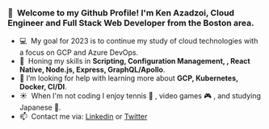 ### 👋  &nbsp;Welcome to my Github Profile! I'm Ken Azadzoi, Cloud Engineer and Full Stack Web Developer from the Boston area.

- :computer: &nbsp;My goal for 2023 is to continue my study of cloud technologies with a focus on GCP and Azure DevOps.
- :seedling: &nbsp;Honing my skills in **Scripting, Configuration Management, , React Native, Node.js, Express, GraphQL/Apollo**.
- 🤔 I’m looking for help with learning more about **GCP, Kubernetes, Docker, CI/DI**.
- :sunny: &nbsp;When I'm not coding I enjoy tennis :tennis: , video games :video_game: , and studying Japanese :crossed_flags:.
- 📫  &nbsp;Contact me via: 
  [Linkedin](https://www.linkedin.com/in/k-azadzoi/) or [Twitter](https://twitter.com/ItsKenCharette)


<!--
**k-charette/k-charette** is a ✨ _special_ ✨ repository because its `README.md` (this file) appears on your GitHub profile.

Here are some ideas to get you started:

- 🔭 I’m currently working on ...
- 🌱 I’m currently learning ...
- 👯 I’m looking to collaborate on ...
- 🤔 I’m looking for help with ...
- 💬 Ask me about ...
- 📫 How to reach me: ...
- 😄 Pronouns: ...
- ⚡ Fun fact: ...
-->
